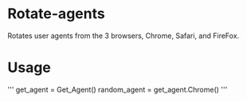 # Rotate-agents
Rotates user agents from the 3 browsers, Chrome, Safari, and FireFox.

# Usage
'''
get_agent = Get_Agent()
random_agent = get_agent.Chrome()
'''

